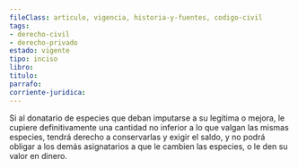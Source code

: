```yaml
---
fileClass: articulo, vigencia, historia-y-fuentes, codigo-civil
tags:
- derecho-civil
- derecho-privado
estado: vigente
tipo: inciso
libro:
titulo:
parrafo:
corriente-juridica:
---
```

Si al donatario de especies que deban imputarse a su legítima o mejora, le cupiere definitivamente una cantidad no inferior a lo que valgan las mismas especies, tendrá derecho a conservarlas y exigir el saldo, y no podrá obligar a los demás asignatarios a que le cambien las especies, o le den su valor en dinero.